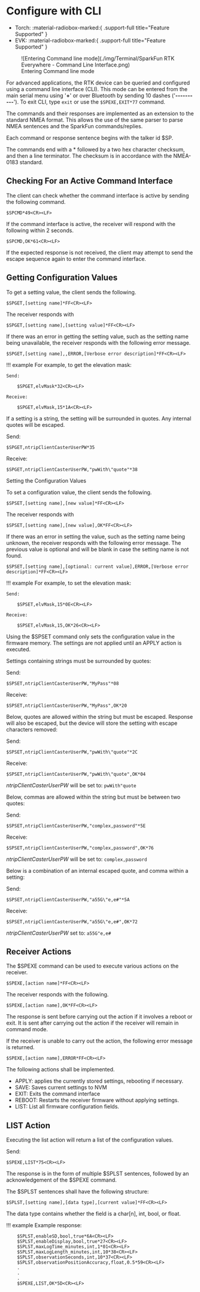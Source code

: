 # Configure with CLI

<!--
Compatibility Icons
====================================================================================

:material-radiobox-marked:{ .support-full title="Feature Supported" }
:material-radiobox-indeterminate-variant:{ .support-partial title="Feature Partially Supported" }
:material-radiobox-blank:{ .support-none title="Feature Not Supported" }
-->

<div class="grid cards fill" markdown>

- Torch: :material-radiobox-marked:{ .support-full title="Feature Supported" }
- EVK: :material-radiobox-marked:{ .support-full title="Feature Supported" }

</div>


<figure markdown>
![Entering Command line mode](./img/Terminal/SparkFun RTK Everywhere - Command Line Interface.png)
<figcaption markdown>
Entering Command line mode
</figcaption>
</figure>

For advanced applications, the RTK device can be queried and configured using a command line interface (CLI). This mode can be entered from the main serial menu using '**+**' or over Bluetooth by sending 10 dashes ('**----------**'). To exit CLI, type `exit` or use the `$SPEXE,EXIT*77` command.

The commands and their responses are implemented as an extension to the standard NMEA format. This allows the use of the same parser to parse NMEA sentences and the SparkFun commands/replies.

Each command or response sentence begins with the talker id $SP.

The commands end with a * followed by a two hex character checksum, and then a <CR><LF> line terminator. The checksum is in accordance with the NMEA-0183 standard.

## Checking For an Active Command Interface

The client can check whether the command interface is active by sending the following command.

	$SPCMD*49<CR><LF>

If the command interface is active, the receiver will respond with the following within 2 seconds.

	$SPCMD,OK*61<CR><LF>

If the expected response is not received, the client may attempt to send the escape sequence again to enter the command interface.

## Getting Configuration Values

To get a setting value, the client sends the following.

	$SPGET,[setting name]*FF<CR><LF>

The receiver responds with

	$SPGET,[setting name],[setting value]*FF<CR><LF>

If there was an error in getting the setting value, such as the setting name being unavailable, the receiver responds with the following error message.

	$SPGET,[setting name],,ERROR,[Verbose error description]*FF<CR><LF>

!!! example
	For example, to get the elevation mask:

	Send:

		$SPGET,elvMask*32<CR><LF>

	Receive:

		$SPGET,elvMask,15*1A<CR><LF>

If a setting is a string, the setting will be surrounded in quotes. Any internal quotes will be escaped.

Send:

	$SPGET,ntripClientCasterUserPW*35

Receive:

	$SPGET,ntripClientCasterUserPW,"pwWith\"quote"*38

Setting the Configuration Values

To set a configuration value, the client sends the following.

	$SPSET,[setting name],[new value]*FF<CR><LF>

The receiver responds with

	$SPSET,[setting name],[new value],OK*FF<CR><LF>

If there was an error in setting the value, such as the setting name being unknown, the receiver responds with the following error message. The previous value is optional and will be blank in case the setting name is not found.

	$SPSET,[setting name],[optional: current value],ERROR,[Verbose error description]*FF<CR><LF>

!!! example
	For example, to set the elevation mask:

	Send:

		$SPSET,elvMask,15*0E<CR><LF>

	Receive:

		$SPSET,elvMask,15,OK*26<CR><LF>

Using the $SPSET command only sets the configuration value in the firmware memory. The settings are not applied until an APPLY action is executed.

Settings containing strings must be surrounded by quotes:

Send:

	$SPSET,ntripClientCasterUserPW,"MyPass"*08

Receive:

	$SPSET,ntripClientCasterUserPW,"MyPass",OK*20

Below, quotes are allowed within the string but must be escaped. Response will also be escaped, but the device will store the setting with escape characters removed:

Send:

	$SPSET,ntripClientCasterUserPW,"pwWith\"quote"*2C

Receive:

	$SPSET,ntripClientCasterUserPW,"pwWith\"quote",OK*04

*ntripClientCasterUserPW* will be set to: `pwWith"quote`

Below, commas are allowed within the string but must be between two quotes:

Send:

	$SPSET,ntripClientCasterUserPW,"complex,password"*5E

Receive:

	$SPSET,ntripClientCasterUserPW,"complex,password",OK*76

*ntripClientCasterUserPW* will be set to: `complex,password`

Below is a combination of an internal escaped quote, and comma within a setting:

Send:

	$SPSET,ntripClientCasterUserPW,"a55G\"e,e#"*5A

Receive:

	$SPSET,ntripClientCasterUserPW,"a55G\"e,e#",OK*72

*ntripClientCasterUserPW* set to: `a55G"e,e#`

## Receiver Actions

The $SPEXE command can be used to execute various actions on the receiver.

	$SPEXE,[action name]*FF<CR><LF>

The receiver responds with the following.

	$SPEXE,[action name],OK*FF<CR><LF>

The response is sent before carrying out the action if it involves a reboot or exit. It is sent after carrying out the action if the receiver will remain in command mode.

If the receiver is unable to carry out the action, the following error message is returned.

	$SPEXE,[action name],ERROR*FF<CR><LF>

The following actions shall be implemented.

* APPLY: applies the currently stored settings, rebooting if necessary.
* SAVE: Saves current settings to NVM
* EXIT: Exits the command interface
* REBOOT: Restarts the receiver firmware without applying settings.
* LIST: List all firmware configuration fields.

## LIST Action

Executing the list action will return a list of the configuration values.

Send:

	$SPEXE,LIST*75<CR><LF>

The response is in the form of multiple $SPLST sentences, followed by an acknowledgement of the $SPEXE command.

The $SPLST sentences shall have the following structure:

	$SPLST,[setting name],[data type],[current value]*FF<CR><LF>

The data type contains whether the field is a char[n], int, bool, or float.

!!! example
	Example response:

		$SPLST,enableSD,bool,true*6A<CR><LF>
		$SPLST,enableDisplay,bool,true*27<CR><LF>
		$SPLST,maxLogTime_minutes,int,1*01<CR><LF>
		$SPLST,maxLogLength_minutes,int,10*38<CR><LF>
		$SPLST,observationSeconds,int,10*37<CR><LF>
		$SPLST,observationPositionAccuracy,float,0.5*59<CR><LF>
		.
		.
		.
		$SPEXE,LIST,OK*5D<CR><LF>
